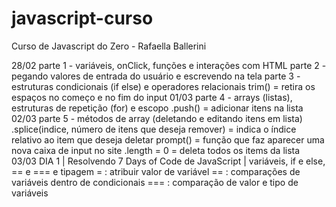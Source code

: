 # javascript-curso
 Curso de Javascript do Zero - Rafaella Ballerini

28/02
    parte 1 - variáveis, onClick, funções e interações com HTML
    parte 2 - pegando valores de entrada do usuário e escrevendo na tela
    parte 3 - estruturas condicionais (if else) e operadores relacionais
        trim() = retira os espaços no começo e no fim do input
01/03
    parte 4 - arrays (listas), estruturas de repetição (for) e escopo
    .push() = adicionar itens na lista
02/03
    parte 5 - métodos de array (deletando e editando itens em lista)
        .splice(indice, número de itens que deseja remover) = indica o índice relativo ao item que deseja deletar
        prompt() = função que faz aparecer uma nova caixa de input no site
        .length = 0 = deleta todos os items da lista
03/03
    DIA 1 | Resolvendo 7 Days of Code de JavaScript | variáveis, if e else, == e === e tipagem
        = : atribuir valor de variável
        == : comparações de variáveis dentro de condicionais
        === : comparação de valor e tipo de variáveis

